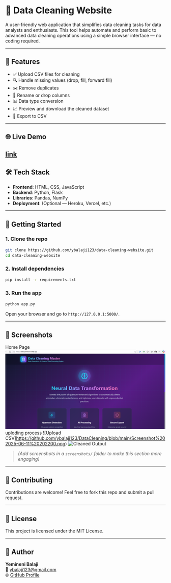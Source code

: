 
# 🧹 Data Cleaning Website

A user-friendly web application that simplifies data cleaning tasks for data analysts and enthusiasts. This tool helps automate and perform basic to advanced data cleaning operations using a simple browser interface — no coding required.

---

## 🔧 Features

- ✅ Upload CSV files for cleaning
- 🔍 Handle missing values (drop, fill, forward fill)
- ✂️ Remove duplicates
- 🧠 Rename or drop columns
- 📊 Data type conversion
- 📈 Preview and download the cleaned dataset
- 📁 Export to CSV

---

## 🌐 Live Demo

 [link](https://dataoptimizer.netlify.app/)
---

## 🛠️ Tech Stack

- **Frontend**: HTML, CSS, JavaScript
- **Backend**: Python, Flask
- **Libraries**: Pandas, NumPy
- **Deployment**: (Optional — Heroku, Vercel, etc.)

---

## 🚀 Getting Started

### 1. Clone the repo

```bash
git clone https://github.com/ybalaji123/data-cleaning-website.git
cd data-cleaning-website
```

### 2. Install dependencies

```bash
pip install -r requirements.txt
```

### 3. Run the app

```bash
python app.py
```

Open your browser and go to `http://127.0.0.1:5000/`.

---

## 📸 Screenshots
Home Page
![Home Page](https://github.com/ybalaji123/DataCleaning/blob/main/Screenshot%202025-06-11%20202143.png)
uploding process 
![Upload CSV]https://github.com/ybalaji123/DataCleaning/blob/main/Screenshot%202025-06-11%20202200.png)
![Cleaned Output](screenshots/output.png)

> *(Add screenshots in a `screenshots/` folder to make this section more engaging)*

---

## 🤝 Contributing

Contributions are welcome! Feel free to fork this repo and submit a pull request.

---

## 🧾 License

This project is licensed under the MIT License.

---

## 👤 Author

**Yemineni Balaji**  
📧 ybalaji123@gmail.com  
🌐 [GitHub Profile](https://github.com/ybalaji123)
